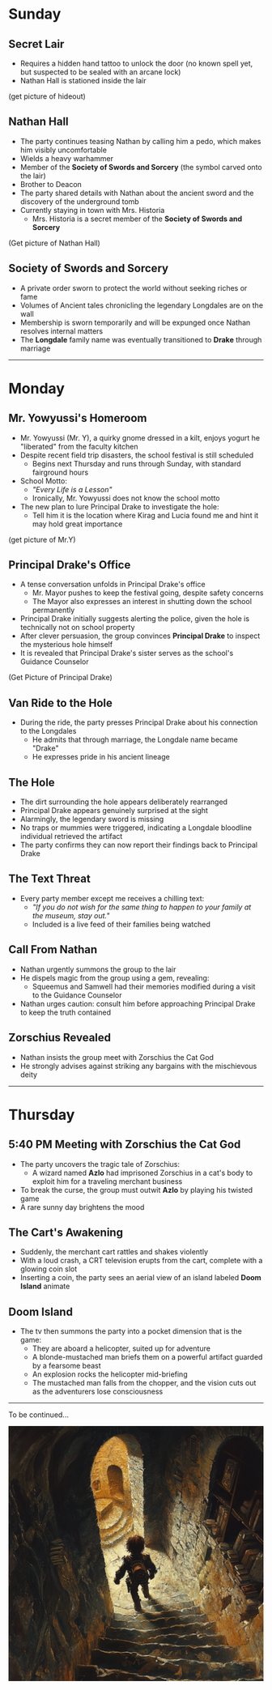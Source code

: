 # Sunday

## Secret Lair

- Requires a hidden hand tattoo to unlock the door (no known spell yet, but suspected to be sealed with an arcane lock)
- Nathan Hall is stationed inside the lair

(get picture of hideout)

## Nathan Hall

- The party continues teasing Nathan by calling him a pedo, which makes him visibly uncomfortable
- Wields a heavy warhammer
- Member of the **Society of Swords and Sorcery** (the symbol carved onto the lair)
- Brother to Deacon
- The party shared details with Nathan about the ancient sword and the discovery of the underground tomb
- Currently staying in town with Mrs. Historia
  - Mrs. Historia is a secret member of the **Society of Swords and Sorcery**

(Get picture of Nathan Hall)

## Society of Swords and Sorcery

- A private order sworn to protect the world without seeking riches or fame
- Volumes of Ancient tales chronicling the legendary Longdales are on the wall
- Membership is sworn temporarily and will be expunged once Nathan resolves internal matters
- The **Longdale** family name was eventually transitioned to **Drake** through marriage

---

# Monday

## Mr. Yowyussi's Homeroom

- Mr. Yowyussi (Mr. Y), a quirky gnome dressed in a kilt, enjoys yogurt he "liberated" from the faculty kitchen
- Despite recent field trip disasters, the school festival is still scheduled
  - Begins next Thursday and runs through Sunday, with standard fairground hours
- School Motto:
  - _"Every Life is a Lesson"_
  - Ironically, Mr. Yowyussi does not know the school motto
- The new plan to lure Principal Drake to investigate the hole:
  - Tell him it is the location where Kirag and Lucia found me and hint it may hold great importance

(get picture of Mr.Y)

## Principal Drake's Office

- A tense conversation unfolds in Principal Drake's office
  - Mr. Mayor pushes to keep the festival going, despite safety concerns
  - The Mayor also expresses an interest in shutting down the school permanently
- Principal Drake initially suggests alerting the police, given the hole is technically not on school property
- After clever persuasion, the group convinces **Principal Drake** to inspect the mysterious hole himself
- It is revealed that Principal Drake's sister serves as the school's Guidance Counselor

(Get Picture of Principal Drake)

## Van Ride to the Hole

- During the ride, the party presses Principal Drake about his connection to the Longdales
  - He admits that through marriage, the Longdale name became "Drake"
  - He expresses pride in his ancient lineage

## The Hole

- The dirt surrounding the hole appears deliberately rearranged
- Principal Drake appears genuinely surprised at the sight
- Alarmingly, the legendary sword is missing
- No traps or mummies were triggered, indicating a Longdale bloodline individual retrieved the artifact
- The party confirms they can now report their findings back to Principal Drake

## The Text Threat

- Every party member except me receives a chilling text:
  - _"If you do not wish for the same thing to happen to your family at the museum, stay out."_
  - Included is a live feed of their families being watched

## Call From Nathan

- Nathan urgently summons the group to the lair
- He dispels magic from the group using a gem, revealing:
  - Squeemus and Samwell had their memories modified during a visit to the Guidance Counselor
- Nathan urges caution: consult him before approaching Principal Drake to keep the truth contained

## Zorschius Revealed

- Nathan insists the group meet with Zorschius the Cat God
- He strongly advises against striking any bargains with the mischievous deity

---

# Thursday

## 5:40 PM Meeting with Zorschius the Cat God

- The party uncovers the tragic tale of Zorschius:
  - A wizard named **Azlo** had imprisoned Zorschius in a cat's body to exploit him for a traveling merchant business
- To break the curse, the group must outwit **Azlo** by playing his twisted game
- A rare sunny day brightens the mood

## The Cart's Awakening

- Suddenly, the merchant cart rattles and shakes violently
- With a loud crash, a CRT television erupts from the cart, complete with a glowing coin slot
- Inserting a coin, the party sees an aerial view of an island labeled **Doom Island** animate

## Doom Island

- The tv then summons the party into a pocket dimension that is the game:
  - They are aboard a helicopter, suited up for adventure
  - A blonde-mustached man briefs them on a powerful artifact guarded by a fearsome beast
  - An explosion rocks the helicopter mid-briefing
  - The mustached man falls from the chopper, and the vision cuts out as the adventurers lose consciousness

---

To be continued...

![Tomb Delving](./assets/hermTombDelving.png)
